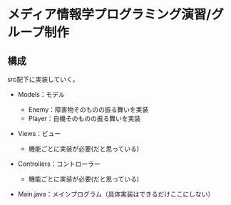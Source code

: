 # メディア情報学プログラミング演習/グループ制作

## 構成
src配下に実装していく。

- Models：モデル
  - Enemy：障害物そのものの振る舞いを実装
  - Player：自機そのものの振る舞いを実装
- Views：ビュー
  - 機能ごとに実装が必要(だと思っている)
- Controllers：コントローラー
  - 機能ごとに実装が必要(だと思っている)

- Main.java：メインプログラム（具体実装はできるだけここにしない）
